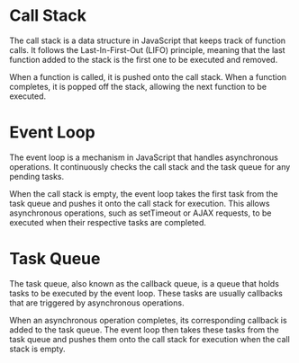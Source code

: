 # Call Stack

The call stack is a data structure in JavaScript that keeps track of function calls. It follows the Last-In-First-Out (LIFO) principle, meaning that the last function added to the stack is the first one to be executed and removed.

When a function is called, it is pushed onto the call stack. When a function completes, it is popped off the stack, allowing the next function to be executed.

# Event Loop

The event loop is a mechanism in JavaScript that handles asynchronous operations. It continuously checks the call stack and the task queue for any pending tasks.

When the call stack is empty, the event loop takes the first task from the task queue and pushes it onto the call stack for execution. This allows asynchronous operations, such as setTimeout or AJAX requests, to be executed when their respective tasks are completed.

# Task Queue

The task queue, also known as the callback queue, is a queue that holds tasks to be executed by the event loop. These tasks are usually callbacks that are triggered by asynchronous operations.

When an asynchronous operation completes, its corresponding callback is added to the task queue. The event loop then takes these tasks from the task queue and pushes them onto the call stack for execution when the call stack is empty.
